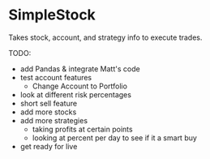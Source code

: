 # SimpleStock

Takes stock, account, and strategy info to execute trades.

TODO:
- add Pandas & integrate Matt's code
- test account features
  - Change Account to Portfolio
- look at different risk percentages
- short sell feature
- add more stocks
- add more strategies
  - taking profits at certain points
  - looking at percent per day to see if it a smart buy
- get ready for live
